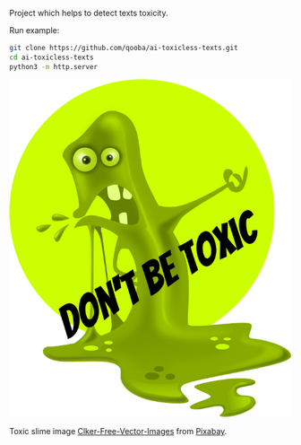 Project which helps to detect texts toxicity.

Run example:
```bash
git clone https://github.com/qooba/ai-toxicless-texts.git
cd ai-toxicless-texts
python3 -m http.server
```

<img src="slime.png" alt="toxic slime" />

Toxic slime image <a href="https://pixabay.com/pl/users/clker-free-vector-images-3736/?utm_source=link-attribution&amp;utm_medium=referral&amp;utm_campaign=image&amp;utm_content=41294"> Clker-Free-Vector-Images</a> from <a href="https://pixabay.com/pl/?utm_source=link-attribution&amp;utm_medium=referral&amp;utm_campaign=image&amp;utm_content=41294"> Pixabay</a>.

